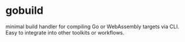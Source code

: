 # gobuild

minimal build handler for compiling Go or WebAssembly targets via CLI. Easy to integrate into other toolkits or workflows.
